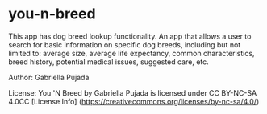 # you-n-breed

This app has dog breed lookup functionality.
An app that allows a user to search for basic information on specific dog breeds, including but not limited to: 
average size, average life expectancy, common characteristics, breed history, potential medical issues, suggested care, etc.

Author: Gabriella Pujada

License: You 'N Breed by Gabriella Pujada is licensed under CC BY-NC-SA 4.0CC [License Info] (https://creativecommons.org/licenses/by-nc-sa/4.0/)
